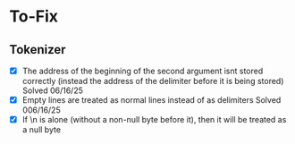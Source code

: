 # To-Fix

## Tokenizer

- [x] The address of the beginning of the second argument isnt stored correctly (instead the address of the delimiter before it is being stored)  Solved 06/16/25
- [x] Empty lines are treated as normal lines instead of as delimiters  Solved 006/16/25
- [x] If \n is alone (without a non-null byte before it), then it will be treated as a null byte 
